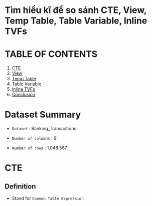 # Tìm hiểu kĩ để so sánh CTE, View, Temp Table, Table Variable, Inline TVFs

# TABLE OF CONTENTS
1. [CTE](#cte)
2. [View](#view)
3. [Temp Table](#temp-table)
4. [Table Variable](#table-variable)
5. [Inline TVFs](#tvfs)
6. [Conclusion](#conclusion)

# Dataset Summary
- `Dataset` : Banking_Transactions

- `Number of columns` : 9
- `Number of rows` : 1.048.567

# CTE
## Definition
- Stand for `Common Table Expression`
